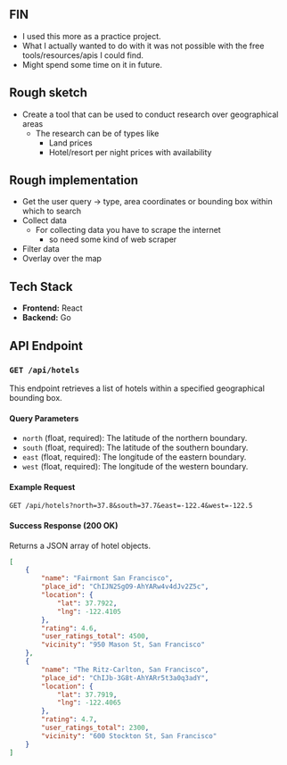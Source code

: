 ## FIN
- I used this more as a practice project.
- What I actually wanted to do with it was not possible with the free tools/resources/apis I could find.
- Might spend some time on it in future.

## Rough sketch
- Create a tool that can be used to conduct research over geographical areas
    - The research can be of types like
        - Land prices
        - Hotel/resort per night prices with availability

## Rough implementation
- Get the user query -> type, area coordinates or bounding box within which to search
- Collect data
    - For collecting data you have to scrape the internet
        - so need some kind of web scraper
- Filter data
- Overlay over the map

## Tech Stack
- **Frontend:** React
- **Backend:** Go

## API Endpoint

### `GET /api/hotels`

This endpoint retrieves a list of hotels within a specified geographical bounding box.

#### Query Parameters

-   `north` (float, required): The latitude of the northern boundary.
-   `south` (float, required): The latitude of the southern boundary.
-   `east` (float, required): The longitude of the eastern boundary.
-   `west` (float, required): The longitude of the western boundary.

#### Example Request

```
GET /api/hotels?north=37.8&south=37.7&east=-122.4&west=-122.5
```

#### Success Response (200 OK)

Returns a JSON array of hotel objects.

```json
[
    {
        "name": "Fairmont San Francisco",
        "place_id": "ChIJN2SgO9-AhYARw4v4dJv2Z5c",
        "location": {
            "lat": 37.7922,
            "lng": -122.4105
        },
        "rating": 4.6,
        "user_ratings_total": 4500,
        "vicinity": "950 Mason St, San Francisco"
    },
    {
        "name": "The Ritz-Carlton, San Francisco",
        "place_id": "ChIJb-3G8t-AhYARr5t3a0q3adY",
        "location": {
            "lat": 37.7919,
            "lng": -122.4065
        },
        "rating": 4.7,
        "user_ratings_total": 2300,
        "vicinity": "600 Stockton St, San Francisco"
    }
]
```
